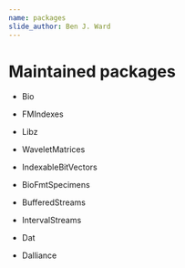 ```yaml
---
name: packages
slide_author: Ben J. Ward
---
```

# Maintained packages

- Bio

- FMIndexes

- Libz

- WaveletMatrices

- IndexableBitVectors

- BioFmtSpecimens

- BufferedStreams

- IntervalStreams

- Dat

- Dalliance
